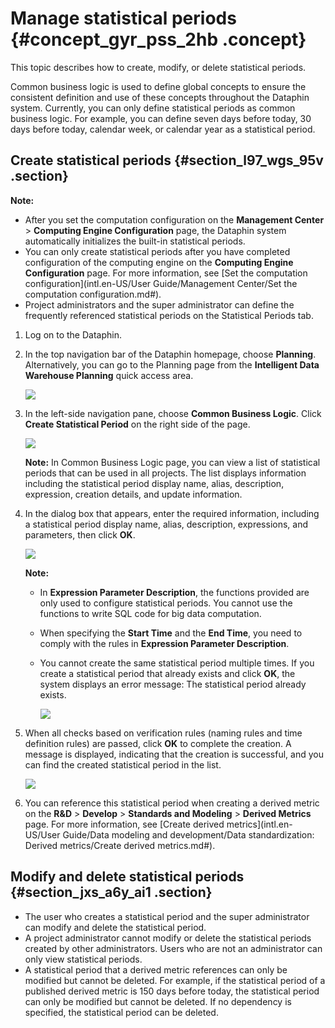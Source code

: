 # Manage statistical periods {#concept_gyr_pss_2hb .concept}

This topic describes how to create, modify, or delete statistical periods.

Common business logic is used to define global concepts to ensure the consistent definition and use of these concepts throughout the Dataphin system. Currently, you can only define statistical periods as common business logic. For example, you can define seven days before today, 30 days before today, calendar week, or calendar year as a statistical period.

## Create statistical periods {#section_l97_wgs_95v .section}

**Note:** 

-   After you set the computation configuration on the **Management Center** \> **Computing Engine Configuration** page, the Dataphin system automatically initializes the built-in statistical periods.
-   You can only create statistical periods after you have completed configuration of the computing engine on the **Computing Engine Configuration** page. For more information, see [Set the computation configuration](intl.en-US/User Guide/Management Center/Set the computation configuration.md#).
-   Project administrators and the super administrator can define the frequently referenced statistical periods on the Statistical Periods tab.

1.  Log on to the Dataphin.
2.  In the top navigation bar of the Dataphin homepage, choose **Planning**. Alternatively, you can go to the Planning page from the **Intelligent Data Warehouse Planning** quick access area.

    ![](http://static-aliyun-doc.oss-cn-hangzhou.aliyuncs.com/assets/img/148397/156134886841387_en-US.png)

3.  In the left-side navigation pane, choose **Common Business Logic**. Click **Create Statistical Period** on the right side of the page.

    ![](http://static-aliyun-doc.oss-cn-hangzhou.aliyuncs.com/assets/img/149032/156134886841421_en-US.png)

    **Note:** In Common Business Logic page, you can view a list of statistical periods that can be used in all projects. The list displays information including the statistical period display name, alias, description, expression, creation details, and update information.

4.  In the dialog box that appears, enter the required information, including a statistical period display name, alias, description, expressions, and parameters, then click **OK**.

    ![](http://static-aliyun-doc.oss-cn-hangzhou.aliyuncs.com/assets/img/149032/156134886841422_en-US.png)

    **Note:** 

    -   In **Expression Parameter Description**, the functions provided are only used to configure statistical periods. You cannot use the functions to write SQL code for big data computation.
    -   When specifying the **Start Time** and the **End Time**, you need to comply with the rules in **Expression Parameter Description**.
    -   You cannot create the same statistical period multiple times. If you create a statistical period that already exists and click **OK**, the system displays an error message: The statistical period already exists.

        ![](http://static-aliyun-doc.oss-cn-hangzhou.aliyuncs.com/assets/img/149032/156134886841424_en-US.png)

5.  When all checks based on verification rules \(naming rules and time definition rules\) are passed, click **OK** to complete the creation. A message is displayed, indicating that the creation is successful, and you can find the created statistical period in the list.

    ![](http://static-aliyun-doc.oss-cn-hangzhou.aliyuncs.com/assets/img/149032/156134886841425_en-US.png)

6.  You can reference this statistical period when creating a derived metric on the **R&D** \> **Develop** \> **Standards and Modeling** \> **Derived Metrics** page. For more information, see [Create derived metrics](intl.en-US/User Guide/Data modeling and development/Data standardization: Derived metrics/Create derived metrics.md#).

## Modify and delete statistical periods {#section_jxs_a6y_ai1 .section}

-   The user who creates a statistical period and the super administrator can modify and delete the statistical period.
-   A project administrator cannot modify or delete the statistical periods created by other administrators. Users who are not an administrator can only view statistical periods.
-   A statistical period that a derived metric references can only be modified but cannot be deleted. For example, if the statistical period of a published derived metric is 150 days before today, the statistical period can only be modified but cannot be deleted. If no dependency is specified, the statistical period can be deleted.

